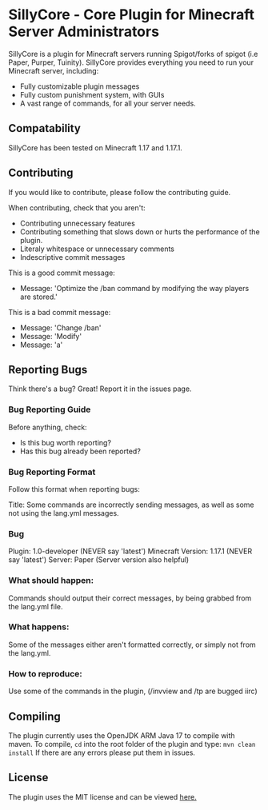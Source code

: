 # SillyCore - Core Plugin for Minecraft Server Administrators

SillyCore is a plugin for Minecraft servers running Spigot/forks of spigot (i.e Paper, Purper, Tuinity). SillyCore provides everything you need to run your Minecraft server, including:

- Fully customizable plugin messages
- Fully custom punishment system, with GUIs
- A vast range of commands, for all your server needs. 

## Compatability

SillyCore has been tested on Minecraft 1.17 and 1.17.1.

## Contributing

If you would like to contribute, please follow the contributing guide. 

When contributing, check that you aren't:

- Contributing unnecessary features
- Contributing something that slows down or hurts the performance of the plugin.
- Literaly whitespace or unnecessary comments
- Indescriptive commit messages

This is a good commit message:

- Message: 'Optimize the /ban command by modifying the way players are stored.'

This is a bad commit message:
- Message: 'Change /ban'
- Message: 'Modify'
- Message: 'a'

## Reporting Bugs

Think there's a bug? Great! Report it in the issues page.

### Bug Reporting Guide 

Before anything, check:
- Is this bug worth reporting? 
- Has this bug already been reported?

### Bug Reporting Format

Follow this format when reporting bugs:

Title: Some commands are incorrectly sending messages, as well as some not using the lang.yml messages. 

### Bug

Plugin: 1.0-developer (NEVER say 'latest')
Minecraft Version: 1.17.1 (NEVER say 'latest')
Server: Paper (Server version also helpful)

### What should happen:

Commands should output their correct messages, by being grabbed from the lang.yml file.

### What happens:

Some of the messages either aren't formatted correctly, or simply not from the lang.yml.

### How to reproduce:

Use some of the commands in the plugin, (/invview and /tp are bugged iirc)


## Compiling

The plugin currently uses the OpenJDK ARM Java 17 to compile with maven. To compile, `cd` into the root folder of the plugin
and type: `mvn clean install`
If there are any errors please put them in issues.

## License
The plugin uses the MIT license and can be viewed [here.](https://git.sillysock.codes/Sillysock/SillyCore/src/branch/dev/test/temppunishment/LICENSE)
